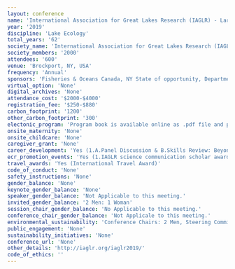 ```yaml
---
layout: conference 
name: 'International Association for Great Lakes Research (IAGLR) - Large Lakes Research: Connecting People & Ideas'
year: '2019'
discipline: 'Lake Ecology'
total_years: '62'
society_name: 'International Association for Great Lakes Research (IAGLR)'
society_members: '2000'
attendees: '600'
venue: 'Brockport, NY, USA'
frequency: 'Annual'
sponsors: 'Fisheries & Oceans Canada, NY State of opportunity, Department of Environmental Conservation, Great Lakes Environmental Research Laboratories (GLERL), Ecology & Environment Inc., Great Lakes Fishery Commision, BioSonics'
virtual_option: 'None'
digital_archives: 'None'
attendance_cost: '$2000-$4000'
registration_fee: '$250-$880'
carbon_footprint: '1200'
other_carbon_footprint: '300'
electonic_program: 'Program book is available online as .pdf file and planner.'
onsite_maternity: 'None'
onsite_childcare: 'None'
caregiver_grant: 'None'
career_development: 'Yes (1.A.Panel Discussion & B.Skills Review: Beyond Peer Review - Why You Must Connect Your Science to Stakeholders (and how to do it)  2. Editors’ Reception (Invitation only)'
ecr_promotion_events: 'Yes (1.IAGLR science communication scholar award  2. IAGLR best student paper award  3. IAGLR best student poster award 4. IAGLR scholarship  6. David M Dolan Scholarship  7. Norman S Baldwin scholarship)'
travel_awards: 'Yes (International Travel Award)'
code_of_conduct: 'None'
safety_instructions: 'None'
gender_balance: 'None'
keynote_gender_balance: 'None'
speaker_gender_balance: 'Not Applicable to this meeting.'
invited_gender_balance: '2 Men: 1 Woman'
session_chair_gender_balance: 'No Applicable to this meeting.'
conference_chair_gender_balance: 'Not Applicale to this meeting.'
environmental_sustainability: 'Conference Chairs: 2 Men, Steering Committee: 4 Men, Program Committee: 3 Men: 2 Women'
public_engagement: 'None'
sustainability_initiatives: 'None'
conference_url: 'None'
other_details: 'http://iaglr.org/iaglr2019/'
code_of_ethics: ''
---
```

